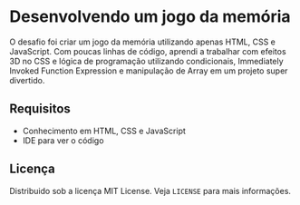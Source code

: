 # Desenvolvendo um jogo da memória
O desafio foi criar um jogo da memória utilizando apenas HTML, CSS e JavaScript. Com poucas linhas de código, aprendi a trabalhar com efeitos 3D no CSS e lógica de programação utilizando condicionais, Immediately Invoked Function Expression e manipulação de Array em um projeto super divertido.

## Requisitos
- Conhecimento em HTML, CSS e JavaScript
- IDE para ver o código

## Licença
Distribuido sob a licença MIT License. Veja `LICENSE` para mais informações.

